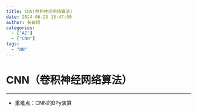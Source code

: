 ```yaml
---
title: CNN(卷积神经网络算法)
date: 2024-06-29 15:47:00
author: 长白崎
categories:
  - ["AI"]
  - ["CNN"]
tags:
  - "NN"
---
```




# CNN（卷积神经网络算法）

---

* 重难点：CNN的BPy演算

